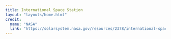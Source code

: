 ```yaml
---
title: International Space Station
layout: "layouts/home.html"
credit:
  name: "NASA"
  link: "https://solarsystem.nasa.gov/resources/2378/international-space-station-3d-model/"
---
```

